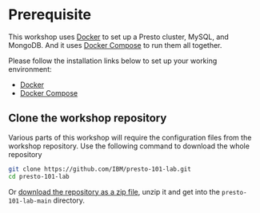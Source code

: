 # Prerequisite

This workshop uses [Docker](https://docs.docker.com/) to set up a Presto cluster, MySQL, and MongoDB.
And it uses [Docker Compose](https://docs.docker.com/compose/) to run them all together.

Please follow the installation links below to set up your working environment:

* [Docker](https://docs.docker.com/engine/install/)
* [Docker Compose](https://docs.docker.com/desktop/install/linux-install/)


## Clone the workshop repository

Various parts of this workshop will require the configuration files from the workshop repository.
Use the following command to download the whole repository
```bash
git clone https://github.com/IBM/presto-101-lab.git
cd presto-101-lab
```

Or [download the repository as a zip file](https://codeload.github.com/IBM/presto-101-lab/zip/refs/heads/main),
unzip it and get into the `presto-101-lab-main` directory.